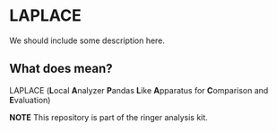# LAPLACE

We should include some description here.

## What does mean?

LAPLACE (**L**ocal **A**nalyzer **P**andas **L**ike **A**pparatus for **C**omparison and **E**valuation)

**NOTE** This repository is part of the ringer analysis kit.

